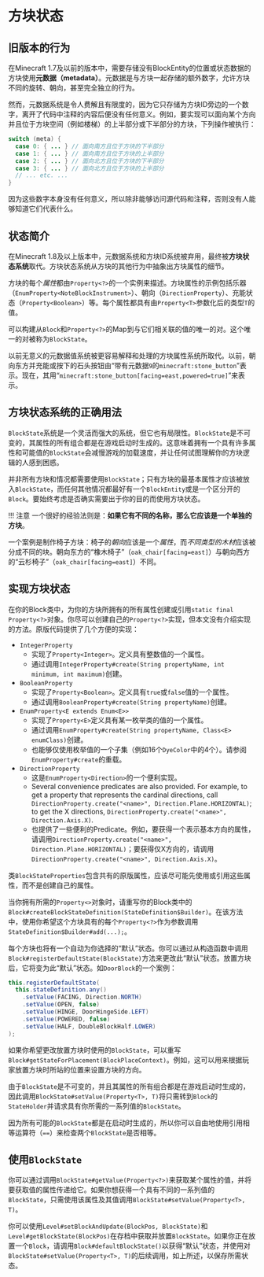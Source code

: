 方块状态
=======

旧版本的行为
-----------

在Minecraft 1.7及以前的版本中，需要存储没有BlockEntity的位置或状态数据的方块使用**元数据（metadata）**。元数据是与方块一起存储的额外数字，允许方块不同的旋转、朝向，甚至完全独立的行为。

然而，元数据系统是令人费解且有限度的，因为它只存储为方块ID旁边的一个数字，离开了代码中注释的内容后便没有任何意义。例如，要实现可以面向某个方向并且位于方块空间（例如楼梯）的上半部分或下半部分的方块，下列操作被执行：

```Java
switch (meta) {
  case 0: { ... } // 面向南方且位于方块的下半部分
  case 1: { ... } // 面向南方且位于方块的上半部分
  case 2: { ... } // 面向北方且位于方块的下半部分
  case 3: { ... } // 面向北方且位于方块的上半部分
  // ... etc. ...
}
```

因为这些数字本身没有任何意义，所以除非能够访问源代码和注释，否则没有人能够知道它们代表什么。

状态简介
-------

在Minecraft 1.8及以上版本中，元数据系统和方块ID系统被弃用，最终被**方块状态系统**取代。方块状态系统从方块的其他行为中抽象出方块属性的细节。

方块的每个*属性*都由`Property<?>`的一个实例来描述。方块属性的示例包括乐器（`EnumProperty<NoteBlockInstrument>`）、朝向（`DirectionProperty`）、充能状态（`Property<Boolean>`）等。每个属性都具有由`Property<T>`参数化后的类型`T`的值。

可以构建从`Block`和`Property<?>`的Map到与它们相关联的值的唯一的对。这个唯一的对被称为`BlockState`。

以前无意义的元数据值系统被更容易解释和处理的方块属性系统所取代。以前，朝向东方并充能或按下的石头按钮由“带有元数据`9`的`minecraft:stone_button`”表示。现在，其用“`minecraft:stone_button[facing=east,powered=true]`”来表示。

方块状态系统的正确用法
--------------------

`BlockState`系统是一个灵活而强大的系统，但它也有局限性。`BlockState`是不可变的，其属性的所有组合都是在游戏启动时生成的。这意味着拥有一个具有许多属性和可能值的`BlockState`会减慢游戏的加载速度，并让任何试图理解你的方块逻辑的人感到困惑。

并非所有方块和情况都需要使用`BlockState`；只有方块的最基本属性才应该被放入`BlockState`，而任何其他情况都最好有一个`BlockEntity`或是一个区分开的`Block`。要始终考虑是否确实需要出于你的目的而使用方块状态。

!!! 注意
    一个很好的经验法则是：**如果它有不同的名称，那么它应该是一个单独的方块**。

一个案例是制作椅子方块：椅子的*朝向*应该是一个*属性*，而*不同类型的木材*应该被分成不同的块。朝向东方的“橡木椅子”（`oak_chair[facing=east]`）与朝向西方的“云杉椅子”（`oak_chair[facing=east]`）不同。

实现方块状态
-----------

在你的Block类中，为你的方块所拥有的所有属性创建或引用`static final` `Property<?>`对象。你尽可以创建自己的`Property<?>`实现，但本文没有介绍实现的方法。原版代码提供了几个方便的实现：

* `IntegerProperty`
    * 实现了`Property<Integer>`。定义具有整数值的一个属性。
    * 通过调用`IntegerProperty#create(String propertyName, int minimum, int maximum)`创建。
* `BooleanProperty`
    * 实现了`Property<Boolean>`。定义具有`true`或`false`值的一个属性。
    * 通过调用`BooleanProperty#create(String propertyName)`创建。
* `EnumProperty<E extends Enum<E>>`
    * 实现了`Property<E>`定义具有某一枚举类的值的一个属性。
    * 通过调用`EnumProperty#create(String propertyName, Class<E> enumClass)`创建。
    * 也能够仅使用枚举值的一个子集（例如16个`DyeColor`中的4个）。请参阅`EnumProperty#create`的重载。
* `DirectionProperty`
    * 这是`EnumProperty<Direction>`的一个便利实现。
    * Several convenience predicates are also provided. For example, to get a property that represents the cardinal directions, call `DirectionProperty.create("<name>", Direction.Plane.HORIZONTAL)`; to get the X directions, `DirectionProperty.create("<name>", Direction.Axis.X)`.
    * 也提供了一些便利的Predicate。例如，要获得一个表示基本方向的属性，请调用`DirectionProperty.create("<name>", Direction.Plane.HORIZONTAL)`；要获得仅X方向的，请调用`DirectionProperty.create("<name>", Direction.Axis.X)`。

类`BlockStateProperties`包含共有的原版属性，应该尽可能先使用或引用这些属性，而不是创建自己的属性。

当你拥有所需的`Property<>`对象时，请重写你的Block类中的`Block#createBlockStateDefinition(StateDefinition$Builder)`。在该方法中，使用你希望这个方块具有的每个`Property<?>`作为参数调用`StateDefinition$Builder#add(...);`。

每个方块也将有一个自动为你选择的“默认”状态。你可以通过从构造函数中调用`Block#registerDefaultState(BlockState)`方法来更改此“默认”状态。放置方块后，它将变为此“默认”状态。如`DoorBlock`的一个案例：

```Java
this.registerDefaultState(
  this.stateDefinition.any()
    .setValue(FACING, Direction.NORTH)
    .setValue(OPEN, false)
    .setValue(HINGE, DoorHingeSide.LEFT)
    .setValue(POWERED, false)
    .setValue(HALF, DoubleBlockHalf.LOWER)
);
```

如果你希望更改放置方块时使用的`BlockState`，可以重写`Block#getStateForPlacement(BlockPlaceContext)`。例如，这可以用来根据玩家放置方块时所站的位置来设置方块的方向。

由于`BlockState`是不可变的，并且其属性的所有组合都是在游戏启动时生成的，因此调用`BlockState#setValue(Property<T>, T)`将只需转到`Block`的`StateHolder`并请求具有你所需的一系列值的`BlockState`。

因为所有可能的`BlockState`都是在启动时生成的，所以你可以自由地使用引用相等运算符（`==`）来检查两个`BlockState`是否相等。

使用`BlockState`
----------------

你可以通过调用`BlockState#getValue(Property<?>)`来获取某个属性的值，并将要获取值的属性传递给它。如果你想获得一个具有不同的一系列值的`BlockState`，只需使用该属性及其值调用`BlockState#setValue(Property<T>, T)`。

你可以使用`Level#setBlockAndUpdate(BlockPos, BlockState)`和`Level#getBlockState(BlockPos)`在存档中获取并放置`BlockState`。如果你正在放置一个`Block`，请调用`Block#defaultBlockState()`以获得“默认”状态，并使用对`BlockState#setValue(Property<T>, T)`的后续调用，如上所述，以保存所需状态。
